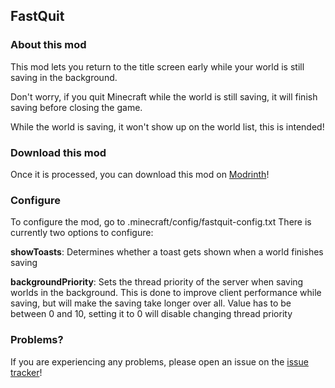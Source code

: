 ## FastQuit

### About this mod

This mod lets you return to the title screen early while your world is still saving in the background.

Don't worry, if you quit Minecraft while the world is still saving, it will finish saving before closing the game.

While the world is saving, it won't show up on the world list, this is intended!

### Download this mod

Once it is processed, you can download this mod on [Modrinth](https://modrinth.com/mod/fastquit)!

### Configure

To configure the mod, go to .minecraft/config/fastquit-config.txt
There is currently two options to configure:

**showToasts**:
Determines whether a toast gets shown when a world finishes saving

**backgroundPriority**:
Sets the thread priority of the server when saving worlds in the background.
This is done to improve client performance while saving, but will make the saving take longer over all.
Value has to be between 0 and 10, setting it to 0 will disable changing thread priority

### Problems?

If you are experiencing any problems, please open an issue on the [issue tracker](https://github.com/KingContaria/FastQuit/issues)!